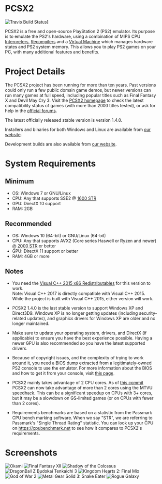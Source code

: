 # PCSX2
[![Travis Build Status](https://travis-ci.org/bakwas247/pcsx2.svg?branch=master)](https://travis-ci.org/bakwas247/pcsx2)]

PCSX2 is a free and open-source PlayStation 2 (PS2) emulator. Its purpose is to emulate the PS2's hardware, using a combination of MIPS CPU [Interpreters](https://en.wikipedia.org/wiki/Interpreter_\(computing\)), [Recompilers](https://en.wikipedia.org/wiki/Dynamic_recompilation) and a [Virtual Machine](https://en.wikipedia.org/wiki/Virtual_machine) which manages hardware states and PS2 system memory. This allows you to play PS2 games on your PC, with many additional features and benefits.

# Project Details

The PCSX2 project has been running for more than ten years. Past versions could only run a few public domain game demos, but newer versions can run many games at full speed, including popular titles such as Final Fantasy X and Devil May Cry 3. Visit the [PCSX2 homepage](https://pcsx2.net) to check the latest compatibility status of games (with more than 2000 titles tested), or ask for help in the [official forums](https://forums.pcsx2.net/).

The latest officially released stable version is version 1.4.0.

Installers and binaries for both Windows and Linux are available from [our website](https://pcsx2.net/download.html).

Development builds are also available from [our website](https://pcsx2.net/download/development/git.html).

# System Requirements

## Minimum
* OS: Windows 7 or GNU/Linux
* CPU: Any that supports SSE2 @ [1600 STR](#Notes)
* GPU: DirectX 10 support
* RAM: 2GB

## Recommended
* OS: Windows 10 (64-bit) or GNU/Linux (64-bit)
* CPU: Any that supports AVX2 (Core series Haswell or Ryzen and newer) @ [2000 STR](#Notes) or better
* GPU: DirectX 11 support or better
* RAM: 4GB or more

## Notes

- You need the [Visual C++ 2015 x86 Redistributables](https://www.microsoft.com/en-us/download/details.aspx?id=48145) for this version to work.   
Note: Visual C++ 2017 is directly compatible with Visual C++ 2015. While the project is built with Visual C++ 2015, either version will work.

- PCSX2 1.4.0 is the last stable version to support Windows XP and Direct3D9. Windows XP is no longer getting updates (including security-related updates), and graphics drivers for Windows XP are older and no longer maintained.

- Make sure to update your operating system, drivers, and DirectX (if applicable) to ensure you have the best experience possible. Having a newer GPU is also recommended so you have the latest supported drivers.

- Because of copyright issues, and the complexity of trying to work around it, you need a BIOS dump extracted from a legitimately-owned PS2 console to use the emulator. For more information about the BIOS and how to get it from your console, visit [this page](https://pcsx2.net/config-guide/official-english-pcsx2-configuration-guide.html#Bios).

- PCSX2 mainly takes advantage of 2 CPU cores. As of [this commit](https://github.com/PCSX2/pcsx2/commit/ac9bf45) PCSX2 can now take advantage of more than 2 cores using the MTVU speedhack. This can be a significant speedup on CPUs with 3+ cores, but it may be a slowdown on GS-limited games (or on CPUs with fewer than 2 cores).

- Requirements benchmarks are based on a statistic from the Passmark CPU bench marking software. When we say "STR", we are referring to Passmark's "Single Thread Rating" statistic. You can look up your CPU on https://cpubenchmark.net to see how it compares to PCSX2's requirements.

# Screenshots

![Okami](https://pcsx2.net/images/stories/gitsnaps/okami_n1s.jpg "Okami")
![Final Fantasy XII](https://pcsx2.net/images/stories/gitsnaps/finalfantasy12izjs_s2.jpg "Final Fantasy XII")
![Shadow of the Colossus](https://pcsx2.net/images/stories/gitsnaps/sotc6s2.jpg "Shadow of the Colossus")
![DragonBall Z Budokai Tenkaichi 3](https://pcsx2.net/images/stories/gitsnaps/DBZ-BT-3s.jpg "DragonBall Z Budokai Tenkaichi 3")
![Kingdom Hearts 2: Final Mix](https://pcsx2.net/images/stories/gitsnaps/kh2_fm_n1s2.jpg "Kingdom Hearts 2: Final Mix")
![God of War 2](https://pcsx2.net/images/stories/gitsnaps/gow2_s2.jpg "God of War 2")
![Metal Gear Solid 3: Snake Eater](https://pcsx2.net/images/stories/gitsnaps/mgs3-1_s2.jpg "Metal Gear Solid 3: Snake Eater")
![Rogue Galaxy](https://pcsx2.net/images/stories/gitsnaps/rogue_galaxy_n1s2.jpg "Rogue Galaxy")
